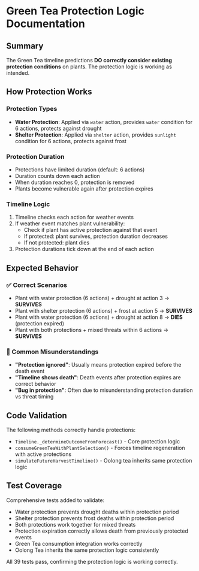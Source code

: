 # Green Tea Protection Logic Documentation

## Summary

The Green Tea timeline predictions **DO correctly consider existing protection conditions** on plants. The protection logic is working as intended.

## How Protection Works

### Protection Types
- **Water Protection**: Applied via `water` action, provides `water` condition for 6 actions, protects against drought
- **Shelter Protection**: Applied via `shelter` action, provides `sunlight` condition for 6 actions, protects against frost

### Protection Duration
- Protections have limited duration (default: 6 actions)
- Duration counts down each action
- When duration reaches 0, protection is removed
- Plants become vulnerable again after protection expires

### Timeline Logic
1. Timeline checks each action for weather events
2. If weather event matches plant vulnerability:
   - Check if plant has active protection against that event
   - If protected: plant survives, protection duration decreases
   - If not protected: plant dies
3. Protection durations tick down at the end of each action

## Expected Behavior

### ✅ Correct Scenarios
- Plant with water protection (6 actions) + drought at action 3 → **SURVIVES**
- Plant with shelter protection (6 actions) + frost at action 5 → **SURVIVES**
- Plant with water protection (6 actions) + drought at action 8 → **DIES** (protection expired)
- Plant with both protections + mixed threats within 6 actions → **SURVIVES**

### 🔧 Common Misunderstandings
- **"Protection ignored"**: Usually means protection expired before the death event
- **"Timeline shows death"**: Death events after protection expires are correct behavior
- **"Bug in protection"**: Often due to misunderstanding protection duration vs threat timing

## Code Validation

The following methods correctly handle protections:
- `Timeline._determineOutcomeFromForecast()` - Core protection logic
- `consumeGreenTeaWithPlantSelection()` - Forces timeline regeneration with active protections
- `simulateFutureHarvestTimeline()` - Oolong tea inherits same protection logic

## Test Coverage

Comprehensive tests added to validate:
- Water protection prevents drought deaths within protection period
- Shelter protection prevents frost deaths within protection period  
- Both protections work together for mixed threats
- Protection expiration correctly allows death from previously protected events
- Green Tea consumption integration works correctly
- Oolong Tea inherits the same protection logic consistently

All 39 tests pass, confirming the protection logic is working correctly.